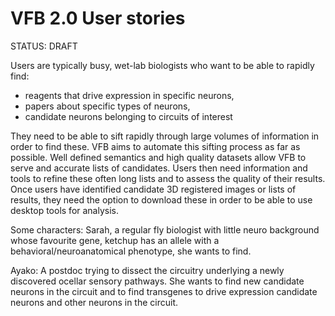 # VFB 2.0 User stories

STATUS: DRAFT

Users are typically busy, wet-lab biologists who want to be able to rapidly find: 
  - reagents that drive expression in specific neurons, 
  - papers about specific types of neurons,
  - candidate neurons belonging to circuits of interest  
  
They need to be able to sift rapidly through large volumes of information in order to find these.  VFB aims to automate this sifting process as far as possible. Well defined semantics
and high quality datasets allow VFB to serve and accurate lists of candidates.  Users then need information and tools to refine these often long lists and to assess the quality of their results. Once users have identified candidate 3D registered images or lists of results,  they need the option to download these in order to be able to use desktop tools for analysis.


Some characters:
Sarah, a regular fly biologist with little neuro background whose favourite gene, ketchup has an allele with a behavioral/neuroanatomical phenotype, she wants to find.

Ayako: A postdoc trying to dissect the circuitry underlying a newly discovered ocellar sensory pathways. She wants to find new candidate neurons in the circuit and to find transgenes to drive expression candidate neurons and other neurons in the circuit.
